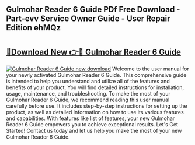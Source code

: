 ## Gulmohar Reader 6 Guide PDf Free Download - Part-evv Service Owner Guide - User Repair Edition ehMQz

# <h2><a href="http://bc79121.oget.top/?id=Gulmohar+Reader+6+Guide">🔗Download New 👉🔴 Gulmohar Reader 6 Guide</a></h2>

[![Gulmohar Reader 6 Guide new download](https://i.imgur.com/5g1atiW.png)](http://bc79121.oget.top/?id=Gulmohar+Reader+6+Guide)
Welcome to the user manual for your newly activated Gulmohar Reader 6 Guide. This comprehensive guide is intended to help you understand and utilize all of the features and benefits of your product. You will find detailed instructions for installation, usage, maintenance, and troubleshooting. To make the most of your Gulmohar Reader 6 Guide, we recommend reading this user manual carefully before use. It includes step-by-step instructions for setting up the product, as well as detailed information on how to use its various features and capabilities. With features like list of features, your new Gulmohar Reader 6 Guide empowers you to achieve exceptional results. Let's Get Started! Contact us today and let us help you make the most of your new Gulmohar Reader 6 Guide.
